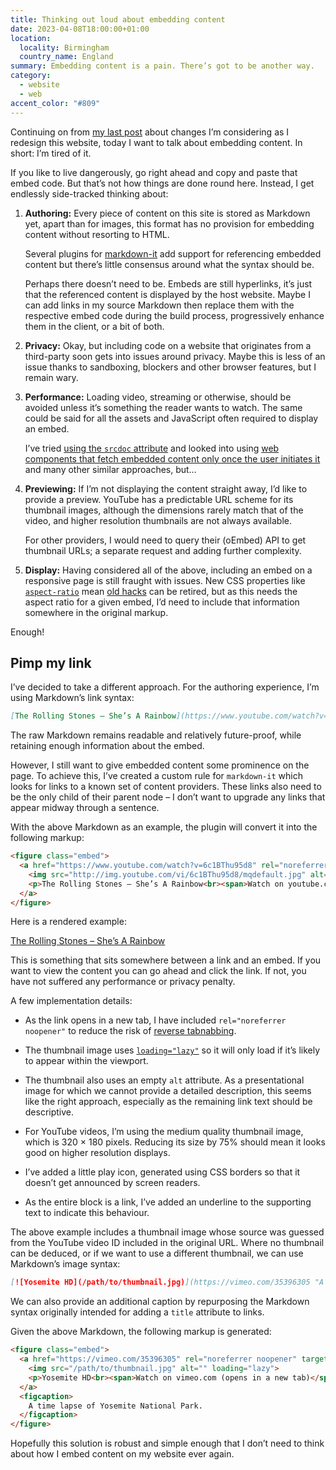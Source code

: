 ```yaml
---
title: Thinking out loud about embedding content
date: 2023-04-08T18:00:00+01:00
location:
  locality: Birmingham
  country_name: England
summary: Embedding content is a pain. There’s got to be another way.
category:
  - website
  - web
accent_color: "#809"
---
```


Continuing on from [my last post][1] about changes I’m considering as I redesign this website, today I want to talk about embedding content. In short: I’m tired of it.

If you like to live dangerously, go right ahead and copy and paste that embed code. But that’s not how things are done round here. Instead, I get endlessly side-tracked thinking about:

1. **Authoring:** Every piece of content on this site is stored as Markdown yet, apart than for images, this format has no provision for embedding content without resorting to HTML.

   Several plugins for [markdown-it][2] add support for referencing embedded content but there’s little consensus around what the syntax should be.

   Perhaps there doesn’t need to be. Embeds are still hyperlinks, it’s just that the referenced content is displayed by the host website. Maybe I can add links in my source Markdown then replace them with the respective embed code during the build process, progressively enhance them in the client, or a bit of both.

2. **Privacy:** Okay, but including code on a website that originates from a third-party soon gets into issues around privacy. Maybe this is less of an issue thanks to sandboxing, blockers and other browser features, but I remain wary.

3. **Performance:** Loading video, streaming or otherwise, should be avoided unless it’s something the reader wants to watch. The same could be said for all the assets and JavaScript often required to display an embed.

   I’ve tried [using the `srcdoc` attribute][3] and looked into using [web components that fetch embedded content only once the user initiates it][4] and many other similar approaches, but…

4. **Previewing:** If I’m not displaying the content straight away, I’d like to provide a preview. YouTube has a predictable URL scheme for its thumbnail images, although the dimensions rarely match that of the video, and higher resolution thumbnails are not always available.

   For other providers, I would need to query their (oEmbed) API to get thumbnail URLs; a separate request and adding further complexity.

5. **Display:** Having considered all of the above, including an embed on a responsive page is still fraught with issues. New CSS properties like [`aspect-ratio`][5] mean [old hacks][6] can be retired, but as this needs the aspect ratio for a given embed, I’d need to include that information somewhere in the original markup.

Enough!

## Pimp my link

I’ve decided to take a different approach. For the authoring experience, I’m using Markdown’s link syntax:

```md
[The Rolling Stones – She’s A Rainbow](https://www.youtube.com/watch?v=6c1BThu95d8)
```

The raw Markdown remains readable and relatively future-proof, while retaining enough information about the embed.

However, I still want to give embedded content some prominence on the page. To achieve this, I’ve created a custom rule for `markdown-it` which looks for links to a known set of content providers. These links also need to be the only child of their parent node – I don’t want to upgrade any links that appear midway through a sentence.

With the above Markdown as an example, the plugin will convert it into the following markup:

```html
<figure class="embed">
  <a href="https://www.youtube.com/watch?v=6c1BThu95d8" rel="noreferrer noopener" target="_blank">
    <img src="http://img.youtube.com/vi/6c1BThu95d8/mqdefault.jpg" alt="" loading="lazy">
    <p>The Rolling Stones – She’s A Rainbow<br><span>Watch on youtube.com (opens in a new tab)</span></p>
  </a>
</figure>
```

Here is a rendered example:

[The Rolling Stones – She’s A Rainbow](https://www.youtube.com/watch?v=6c1BThu95d8)

This is something that sits somewhere between a link and an embed. If you want to view the content you can go ahead and click the link. If not, you have not suffered any performance or privacy penalty.

A few implementation details:

- As the link opens in a new tab, I have included `rel="noreferrer noopener"` to reduce the risk of [reverse tabnabbing][7].

- The thumbnail image uses [`loading="lazy"`][8] so it will only load if it’s likely to appear within the viewport.

- The thumbnail also uses an empty `alt` attribute. As a presentational image for which we cannot provide a detailed description, this seems like the right approach, especially as the remaining link text should be descriptive.

- For YouTube videos, I’m using the medium quality thumbnail image, which is 320 × 180 pixels. Reducing its size by 75% should mean it looks good on higher resolution displays.

- I’ve added a little play icon, generated using CSS borders so that it doesn’t get announced by screen readers.

- As the entire block is a link, I’ve added an underline to the supporting text to indicate this behaviour.

The above example includes a thumbnail image whose source was guessed from the YouTube video ID included in the original URL. Where no thumbnail can be deduced, or if we want to use a different thumbnail, we can use Markdown’s image syntax:

```markdown
[![Yosemite HD](/path/to/thumbnail.jpg)](https://vimeo.com/35396305 "A time lapse of Yosemite National Park.")
```

We can also provide an additional caption by repurposing the Markdown syntax originally intended for adding a `title` attribute to links.

Given the above Markdown, the following markup is generated:

```html
<figure class="embed">
  <a href="https://vimeo.com/35396305" rel="noreferrer noopener" target="_blank">
    <img src="/path/to/thumbnail.jpg" alt="" loading="lazy">
    <p>Yosemite HD<br><span>Watch on vimeo.com (opens in a new tab)</span></p>
  </a>
  <figcaption>
    A time lapse of Yosemite National Park.
  </figcaption>
</figure>
```

Hopefully this solution is robust and simple enough that I don’t need to think about how I embed content on my website ever again.

[1]: /2023/054/a1/lume/
[2]: https://github.com/markdown-it/markdown-it
[3]: https://dev.to/haggen/lazy-load-embedded-youtube-videos-520g
[4]: https://github.com/paulirish/lite-youtube-embed
[5]: https://developer.mozilla.org/en-US/docs/Web/CSS/aspect-ratio
[6]: https://alistapart.com/article/creating-intrinsic-ratios-for-video/
[7]: https://owasp.org/www-community/attacks/Reverse_Tabnabbing
[8]: https://developer.mozilla.org/en-US/docs/Web/Performance/Lazy_loading
